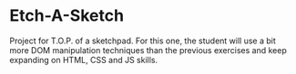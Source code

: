 # Etch-A-Sketch

Project for T.O.P. of a sketchpad. 
For this one, the student will use a bit more DOM manipulation techniques than the previous exercises and keep expanding on HTML, CSS and JS skills.